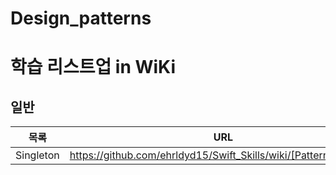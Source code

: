 # Design_patterns

# 학습 리스트업 in WiKi

## 일반 

| 목록 | URL |
| ------ | ------ |
| Singleton | https://github.com/ehrldyd15/Swift_Skills/wiki/[Pattern]Singleton|
